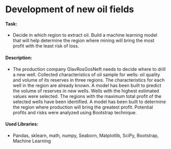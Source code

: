 # Development of new oil fields

#### Task: 
- Decide in which region to extract oil. Build a machine learning model that will help determine the region where mining will bring the most profit with the least risk of loss.

#### Description:
- The production company GlavRosGosNeft needs to decide where to drill a new well. Collected characteristics of oil sample for wells: oil quality and volume of its reserves in three regions. The characteristics for each well in the region are already known. A model has been built to predict the volume of reserves in new wells. Wells with the highest estimated values were selected. The regions with the maximum total profit of the selected wells have been identified. A model has been built to determine the region where production will bring the greatest profit. Potential profits and risks were analyzed using Bootstrap technique.

#### Used Libraries:
- Pandas, sklearn, math, numpy, Seaborn, Matplotlib, SciPy, Bootstrap, Machine Learning

